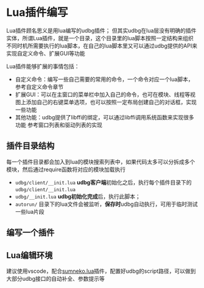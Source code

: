 
# Lua插件编写

Lua插件顾名思义是用lua编写的udbg插件；
但其实udbg在lua层没有明确的插件实体，所谓Lua插件，就是一个目录，这个目录里的lua脚本按照一定结构来组织 不同时机所需要执行的lua脚本，在自己的lua脚本里又可以通过udbg提供的API来实现自定义命令、扩展GUI等功能

Lua插件能够扩展的事情包括：
- 自定义命令：编写一些自己需要的常用的命令，一个命令对应一个lua脚本，参考自定义命令章节
- 扩展GUI：可以在主窗口的菜单栏中加入自己的命令，也可在模块、线程等视图上添加自己的右键菜单选项，也可以按照一定布局创建自己的对话框，实现一些功能
- 其他功能：udbg提供了libffi的绑定，可以通过libffi调用系统函数来实现很多功能 参考窗口列表和驱动列表的实现

## 插件目录结构

每一个插件目录都会加入到lua的模块搜索列表中，如果代码太多可以分拆成多个模块，然后通过require函数将对应的模块加载执行

- `udbg/client/__init.lua` **udbg客户端**初始化之后，执行每个插件目录下的 `udbg/client/__init.lua`
- `udbg/__init.lua` **udbg初始化完成**后，执行此脚本；
- `autorun/` 目录下的lua文件会被监听，**保存时**udbg自动执行，可用于临时测试一些lua片段

## 编写一个插件

## Lua编辑环境

建议使用vscode，配合[sumneko.lua]()插件，配置好udbg的script路径，可以做到大部分udbg接口的自动补全、参数提示等